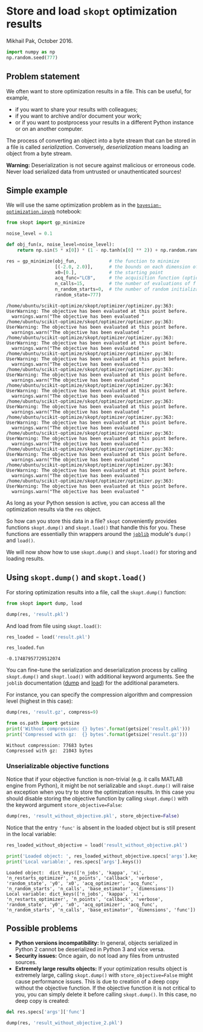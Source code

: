 
# Store and load `skopt` optimization results

Mikhail Pak, October 2016.


```python
import numpy as np
np.random.seed(777)
```

## Problem statement

We often want to store optimization results in a file. This can be useful, for example,

* if you want to share your results with colleagues;
* if you want to archive and/or document your work;
* or if you want to postprocess your results in a different Python instance or on an another computer.

The process of converting an object into a byte stream that can be stored in a file is called _serialization_.
Conversely, _deserialization_ means loading an object from a byte stream.

**Warning:** Deserialization is not secure against malicious or erroneous code. Never load serialized data from untrusted or unauthenticated sources!

## Simple example

We will use the same optimization problem as in the [`bayesian-optimization.ipynb`](https://github.com/scikit-optimize/scikit-optimize/blob/master/examples/bayesian-optimization.ipynb) notebook:


```python
from skopt import gp_minimize

noise_level = 0.1

def obj_fun(x, noise_level=noise_level):
    return np.sin(5 * x[0]) * (1 - np.tanh(x[0] ** 2)) + np.random.randn() * noise_level

res = gp_minimize(obj_fun,            # the function to minimize
                  [(-2.0, 2.0)],      # the bounds on each dimension of x
                  x0=[0.],            # the starting point
                  acq_func="LCB",     # the acquisition function (optional)
                  n_calls=15,         # the number of evaluations of f including at x0
                  n_random_starts=0,  # the number of random initialization points
                  random_state=777)
```

    /home/ubuntu/scikit-optimize/skopt/optimizer/optimizer.py:363: UserWarning: The objective has been evaluated at this point before.
      warnings.warn("The objective has been evaluated "
    /home/ubuntu/scikit-optimize/skopt/optimizer/optimizer.py:363: UserWarning: The objective has been evaluated at this point before.
      warnings.warn("The objective has been evaluated "
    /home/ubuntu/scikit-optimize/skopt/optimizer/optimizer.py:363: UserWarning: The objective has been evaluated at this point before.
      warnings.warn("The objective has been evaluated "
    /home/ubuntu/scikit-optimize/skopt/optimizer/optimizer.py:363: UserWarning: The objective has been evaluated at this point before.
      warnings.warn("The objective has been evaluated "
    /home/ubuntu/scikit-optimize/skopt/optimizer/optimizer.py:363: UserWarning: The objective has been evaluated at this point before.
      warnings.warn("The objective has been evaluated "
    /home/ubuntu/scikit-optimize/skopt/optimizer/optimizer.py:363: UserWarning: The objective has been evaluated at this point before.
      warnings.warn("The objective has been evaluated "
    /home/ubuntu/scikit-optimize/skopt/optimizer/optimizer.py:363: UserWarning: The objective has been evaluated at this point before.
      warnings.warn("The objective has been evaluated "
    /home/ubuntu/scikit-optimize/skopt/optimizer/optimizer.py:363: UserWarning: The objective has been evaluated at this point before.
      warnings.warn("The objective has been evaluated "
    /home/ubuntu/scikit-optimize/skopt/optimizer/optimizer.py:363: UserWarning: The objective has been evaluated at this point before.
      warnings.warn("The objective has been evaluated "
    /home/ubuntu/scikit-optimize/skopt/optimizer/optimizer.py:363: UserWarning: The objective has been evaluated at this point before.
      warnings.warn("The objective has been evaluated "
    /home/ubuntu/scikit-optimize/skopt/optimizer/optimizer.py:363: UserWarning: The objective has been evaluated at this point before.
      warnings.warn("The objective has been evaluated "
    /home/ubuntu/scikit-optimize/skopt/optimizer/optimizer.py:363: UserWarning: The objective has been evaluated at this point before.
      warnings.warn("The objective has been evaluated "


As long as your Python session is active, you can access all the optimization results via the `res` object.

So how can you store this data in a file? `skopt` conveniently provides functions `skopt.dump()` and `skopt.load()` that handle this for you. These functions are essentially thin wrappers around the [`joblib`](http://pythonhosted.org/joblib) module's `dump()` and `load()`.

We will now show how to use `skopt.dump()` and `skopt.load()` for storing and loading results.

## Using `skopt.dump()` and `skopt.load()`

For storing optimization results into a file, call the `skopt.dump()` function:


```python
from skopt import dump, load

dump(res, 'result.pkl')
```

And load from file using `skopt.load()`:


```python
res_loaded = load('result.pkl')

res_loaded.fun
```




    -0.17487957729512074



You can fine-tune the serialization and deserialization process by calling `skopt.dump()` and `skopt.load()` with additional keyword arguments. See the `joblib` documentation ([dump](https://pythonhosted.org/joblib/generated/joblib.dump.html) and [load](https://pythonhosted.org/joblib/generated/joblib.load.html)) for the additional parameters.

For instance, you can specify the compression algorithm and compression level (highest in this case):


```python
dump(res, 'result.gz', compress=9)

from os.path import getsize
print('Without compression: {} bytes'.format(getsize('result.pkl')))
print('Compressed with gz:  {} bytes'.format(getsize('result.gz')))
```

    Without compression: 77683 bytes
    Compressed with gz:  21043 bytes


### Unserializable objective functions

Notice that if your objective function is non-trivial (e.g. it calls MATLAB engine from Python), it might be not serializable and `skopt.dump()` will raise an exception when you try to store the optimization results.
In this case you should disable storing the objective function by calling `skopt.dump()` with the keyword argument `store_objective=False`:


```python
dump(res, 'result_without_objective.pkl', store_objective=False)
```

Notice that the entry `'func'` is absent in the loaded object but is still present in the local variable:


```python
res_loaded_without_objective = load('result_without_objective.pkl')

print('Loaded object: ', res_loaded_without_objective.specs['args'].keys())
print('Local variable:', res.specs['args'].keys())
```

    Loaded object:  dict_keys(['n_jobs', 'kappa', 'xi', 'n_restarts_optimizer', 'n_points', 'callback', 'verbose', 'random_state', 'y0', 'x0', 'acq_optimizer', 'acq_func', 'n_random_starts', 'n_calls', 'base_estimator', 'dimensions'])
    Local variable: dict_keys(['n_jobs', 'kappa', 'xi', 'n_restarts_optimizer', 'n_points', 'callback', 'verbose', 'random_state', 'y0', 'x0', 'acq_optimizer', 'acq_func', 'n_random_starts', 'n_calls', 'base_estimator', 'dimensions', 'func'])


## Possible problems

* __Python versions incompatibility:__ In general, objects serialized in Python 2 cannot be deserialized in Python 3 and vice versa.
* __Security issues:__ Once again, do not load any files from untrusted sources.
* __Extremely large results objects:__ If your optimization results object is extremely large, calling `skopt.dump()` with `store_objective=False` might cause performance issues. This is due to creation of a deep copy without the objective function. If the objective function it is not critical to you, you can simply delete it before calling `skopt.dump()`. In this case, no deep copy is created:


```python
del res.specs['args']['func']

dump(res, 'result_without_objective_2.pkl')
```
